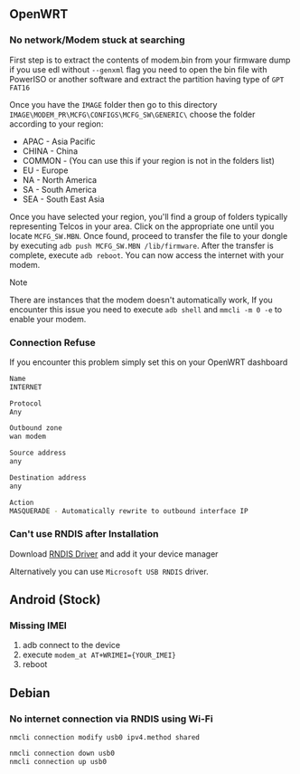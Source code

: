 &nbsp;

## OpenWRT

### No network/Modem stuck at searching

First step is to extract the contents of modem.bin from your firmware dump if you use edl without `--genxml` flag you need to open the bin file with PowerISO or another software and extract the partition having type of `GPT FAT16`

Once you have the `IMAGE` folder then go to this directory `IMAGE\MODEM_PR\MCFG\CONFIGS\MCFG_SW\GENERIC\` choose the folder according to your region:

- APAC - Asia Pacific
- CHINA - China
- COMMON - (You can use this if your region is not in the folders list)
- EU - Europe
- NA - North America
- SA - South America
- SEA - South East Asia

Once you have selected your region, you'll find a group of folders typically representing Telcos in your area. Click on the appropriate one until you locate `MCFG_SW.MBN`. Once found, proceed to transfer the file to your dongle by executing `adb push MCFG_SW.MBN /lib/firmware`. After the transfer is complete, execute `adb reboot`. You can now access the internet with your modem.

> [!NOTE]
> There are instances that the modem doesn't automatically work, If you encounter this issue you need to execute `adb shell` and `mmcli -m 0 -e` to enable your modem.

### Connection Refuse

If you encounter this problem simply set this on your OpenWRT dashboard

```bash
Name
INTERNET

Protocol
Any

Outbound zone
wan modem

Source address
any

Destination address
any

Action
MASQUERADE - Automatically rewrite to outbound interface IP
```

### Can't use RNDIS after Installation

Download [RNDIS Driver](https://github.com/milkv-duo/duo-files/raw/main/common/RNDIS_drivers_20231018.zip) and add it your device manager

Alternatively you can use `Microsoft USB RNDIS` driver.

## Android (Stock)

### Missing IMEI

1. adb connect to the device
2. execute `modem_at AT+WRIMEI={YOUR_IMEI}`
3. reboot

## Debian

### No internet connection via RNDIS using Wi-Fi

`nmcli connection modify usb0 ipv4.method shared`

```bash
nmcli connection down usb0
nmcli connection up usb0
```
